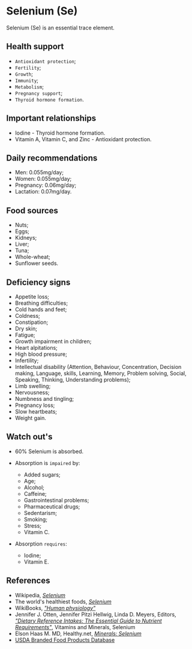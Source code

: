 # Selenium (Se)
Selenium (Se) is an essential trace element.

## Health support
- `Antioxidant protection`;
- `Fertility`;
- `Growth`;
- `Immunity`;
- `Metabolism`;
- `Pregnancy support`;
- `Thyroid hormone formation`.

## Important relationships
- Iodine - Thyroid hormone formation.
- Vitamin A, Vitamin C, and Zinc - Antioxidant protection.

## Daily recommendations
- Men: 0.055mg/day;
- Women: 0.055mg/day;
- Pregnancy: 0.06mg/day;
- Lactation: 0.07mg/day.

## Food sources
- Nuts;
- Eggs;
- Kidneys;
- Liver;
- Tuna;
- Whole-wheat;
- Sunflower seeds.

## Deficiency signs
- Appetite loss;
- Breathing difficulties;
- Cold hands and feet;
- Coldness;
- Constipation;
- Dry skin;
- Fatigue;
- Growth impairment in children;
- Heart alpitations;
- High blood pressure;
- Infertility;
- Intellectual disability (Attention, Behaviour, Concentration, Decision making, Language, skills, Learning, Memory, Problem solving, Social, Speaking, Thinking, Understanding problems);
- Limb swelling;
- Nervousness;
- Numbness and tingling;
- Pregnancy loss;
- Slow heartbeats;
- Weight gain.

## Watch out's
- 60% Selenium is absorbed.

- Absorption is `impaired` by:
    - Added sugars;
    - Age;
    - Alcohol;
    - Caffeine;
    - Gastrointestinal problems;
    - Pharmaceutical drugs;
    - Sedentarism;
    - Smoking;
    - Stress;
    - Vitamin C.

- Absorption `requires`:
    - Iodine;
    - Vitamin E.

## References
- Wikipedia, [_Selenium_](https://en.wikipedia.org/wiki/Selenium)
- The world's healthiest foods, [_Selenium_](http://www.whfoods.com/genpage.php?tname=nutrient&dbid=95)
- WikiBooks, [_"Human physiology"_](https://en.wikibooks.org/wiki/Human_Physiology/Nutrition#Minerals)
- Jennifer J. Otten, Jennifer Pitzi Hellwig, Linda D. Meyers, Editors, [_"Dietary Reference Intakes: The Essential Guide to Nutrient Requirements"_](https://www.amazon.com/Dietary-Reference-Intakes-Essential-Requirements/dp/0309157420), Vitamins and Minerals, Selenium
- Elson Haas M. MD, Healthy.net, [_Minerals: Selenium_](http://www.healthy.net/Health/Article/Selenium/2068/1)
- [USDA Branded Food Products Database](https://ndb.nal.usda.gov/ndb/nutrients/report/nutrientsfrm?max=1000&offset=0&totCount=0&nutrient1=317&nutrient2=&nutrient3=&subset=0&sort=c&measureby=g)